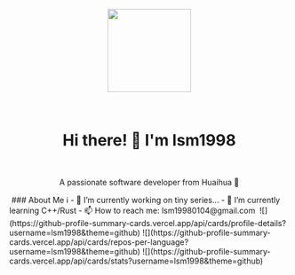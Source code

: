 <p align="center">
<img src="https://avatars.githubusercontent.com/u/46668382" width="150" height="150">
</p>
﻿
<h1 align="center">Hi there! 👋 I'm lsm1998</h1>
﻿
<p align="center">
A passionate software developer from Huaihua 🚀
</p>
﻿
### About Me ℹ️
- 🔭 I’m currently working on tiny series...
- 🌱 I’m currently learning C++/Rust
- 📫 How to reach me: lsm19980104@gmail.com
﻿
![](https://github-profile-summary-cards.vercel.app/api/cards/profile-details?username=lsm1998&theme=github)
![](https://github-profile-summary-cards.vercel.app/api/cards/repos-per-language?username=lsm1998&theme=github)
![](https://github-profile-summary-cards.vercel.app/api/cards/stats?username=lsm1998&theme=github)
﻿
